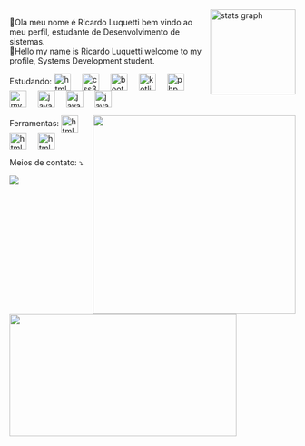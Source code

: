 
<img src="https://github-readme-stats.vercel.app/api?username=RLC02&hide_title=false&hide_rank=false&show_icons=true&include_all_commits=true&count_private=true&disable_animations=false&theme=merko&locale=en&hide_border=true" height="150" alt="stats graph" align="right" />

<p align="left" color:blue> 
  👋Ola meu nome é Ricardo Luquetti bem vindo ao meu perfil, estudante de Desenvolvimento de sistemas.
  <br>
  👋Hello my name is Ricardo Luquetti welcome to my profile, Systems Development student.
</p>
<p align="left">
Estudando: 
  
  <img src="https://skillicons.dev/icons?i=html&theme=light" height="30" alt="html5 logo" align="center" />
  <img width="12" />
  <img src="https://skillicons.dev/icons?i=css" height="30" alt="css3 logo" align="center"  />
  <img width="12" />
  <img src="https://skillicons.dev/icons?i=bootstrap" height="30" alt="bootstrap logo" align="center"  />
  <img width="12" />
  <img src="https://skillicons.dev/icons?i=kotlin" height="30" alt="kotlin logo" align="center"  />
  <img width="12" />
  <img src="https://skillicons.dev/icons?i=php" height="30" alt="php logo" align="center"  />
  <img width="12" />
  <img src="https://skillicons.dev/icons?i=mysql" height="30" alt="mysql logo" align="center"  />
  <img width="12" />
  <img src="https://skillicons.dev/icons?i=js" height="30" alt="javascript logo" align="center"  />
  <img width="12" />
  <img src="https://skillicons.dev/icons?i=py" height="30" alt="javascript logo" align="center"  />
  <img width="12" />
  <img src="https://skillicons.dev/icons?i=cpp" height="30" alt="javascript logo" align="center"  />
</p>

<img align="right" width="357.5" height="350" src="https://64.media.tumblr.com/3f32fb5132c23dad94b3c306afcbad66/tumblr_pbbsbf617b1v6bs4yo1_400.gifv"  />
<p align="left">
  Ferramentas: <img src="https://skillicons.dev/icons?i=vscode" height="30" alt="html5 logo" align="center" />
  <img width="12" />
  <img src="https://skillicons.dev/icons?i=androidstudio" height="30" alt="html5 logo" align="center" />
  <img width="12" />
  <img src="https://skillicons.dev/icons?i=arduino" height="30" alt="html5 logo" align="center" />
  <img width="12" />
</p>

<p align="left">
  Meios de contato: ⤵️
</p>

<p align="left">
  <a href="https://www.linkedin.com/in/ricardo-luquetti-codo-835a5125b" target="_blank"><img src="https://img.shields.io/badge/-LinkedIn-color=13233a?style=for-the-badge&logo=linkedin&logoColor=white" target="_blank"></a> 
</p>
<img align="left" width="400" height="214.5" src="https://i.pinimg.com/originals/58/a7/61/58a761b87fea4eeb4e0b4e358eef6834.gif"  />
</body>
